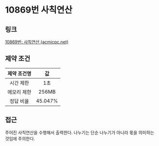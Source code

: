 # 10869번 사칙연산

## 링크

[10869번: 사칙연산 (acmicpc.net)](https://www.acmicpc.net/problem/10869)

## 제약 조건

| 제약 조건명 |   값    |
| :---------: | :-----: |
|  시간 제한  |   1초   |
| 메모리 제한 |  256MB  |
|  정답 비율  | 45.047% |

## 접근

주어진 사칙연산을 수행해서 출력한다. 나누기는 단순 나누기가 아니라 몫을 의미하는 것임에 주의한다.
